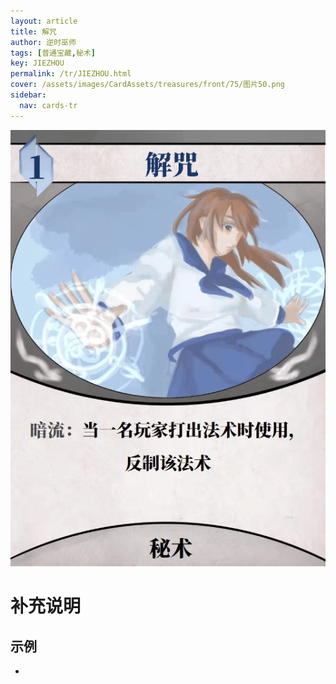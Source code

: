 ```yaml
---
layout: article
title: 解咒
author: 逆时巫师
tags: [普通宝藏,秘术]
key: JIEZHOU
permalink: /tr/JIEZHOU.html
cover: /assets/images/CardAssets/treasures/front/75/图片50.png
sidebar:
  nav: cards-tr
---
```

![](/assets/images/CardAssets/treasures/front/75/图片50.png)

# 补充说明



## 示例
* 